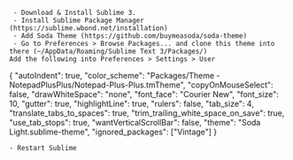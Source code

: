      - Download & Install Sublime 3.
     - Install Sublime Package Manager (https://sublime.wbond.net/installation)
     - Add Soda Theme (https://github.com/buymeasoda/soda-theme)
     - Go to Preferences > Browse Packages... and clone this theme into there (~/AppData/Roaming/Sublime Text 3/Packages/)
    Add the following into Preferences > Settings > User


{
       "autoIndent": true,
       "color_scheme": "Packages/Theme - NotepadPlusPlus/Notepad-Plus-Plus.tmTheme",
       "copyOnMouseSelect": false,
       "drawWhiteSpace": "none",
       "font_face": "Courier New",
       "font_size": 10,
       "gutter": true,
       "highlightLine": true,
       "rulers": false,
       "tab_size": 4,
       "translate_tabs_to_spaces": true,
       "trim_trailing_white_space_on_save": true,
       "use_tab_stops": true,
       "wantVerticalScrollBar": false,
       "theme": "Soda Light.sublime-theme",
       "ignored_packages": ["Vintage"]
}

    - Restart Sublime
